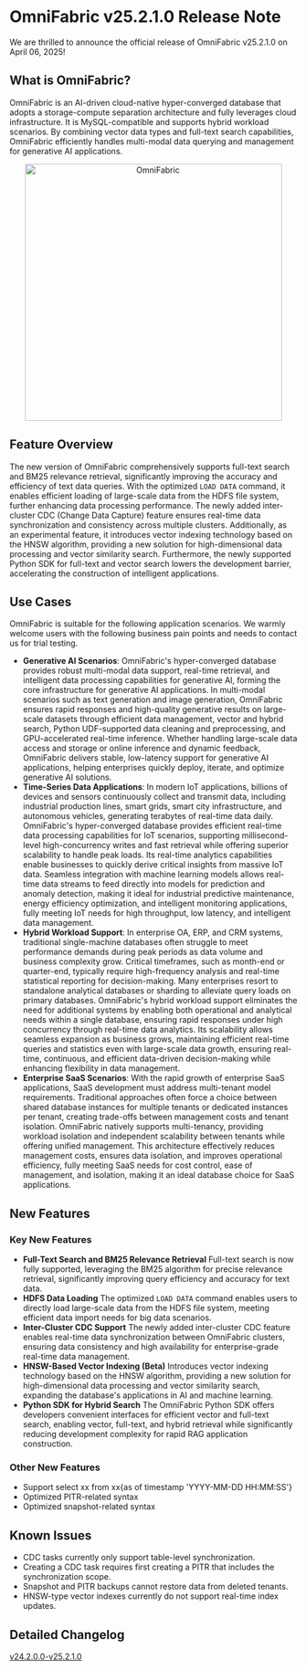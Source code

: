# OmniFabric v25.2.1.0 Release Note

We are thrilled to announce the official release of OmniFabric v25.2.1.0 on April 06, 2025!

## What is OmniFabric?

OmniFabric is an AI-driven cloud-native hyper-converged database that adopts a storage-compute separation architecture and fully leverages cloud infrastructure. It is MySQL-compatible and supports hybrid workload scenarios. By combining vector data types and full-text search capabilities, OmniFabric efficiently handles multi-modal data querying and management for generative AI applications.

<p align="center">
  <img alt="OmniFabric" height="450" src="https://github.com/OmniFabric/artwork/blob/main/docs/overview/architecture/archi-en-1.png?raw=true">
</p>

## Feature Overview

The new version of OmniFabric comprehensively supports full-text search and BM25 relevance retrieval, significantly improving the accuracy and efficiency of text data queries. With the optimized `LOAD DATA` command, it enables efficient loading of large-scale data from the HDFS file system, further enhancing data processing performance. The newly added inter-cluster CDC (Change Data Capture) feature ensures real-time data synchronization and consistency across multiple clusters. Additionally, as an experimental feature, it introduces vector indexing technology based on the HNSW algorithm, providing a new solution for high-dimensional data processing and vector similarity search. Furthermore, the newly supported Python SDK for full-text and vector search lowers the development barrier, accelerating the construction of intelligent applications.

## Use Cases

OmniFabric is suitable for the following application scenarios. We warmly welcome users with the following business pain points and needs to contact us for trial testing.

- **Generative AI Scenarios**: OmniFabric's hyper-converged database provides robust multi-modal data support, real-time retrieval, and intelligent data processing capabilities for generative AI, forming the core infrastructure for generative AI applications. In multi-modal scenarios such as text generation and image generation, OmniFabric ensures rapid responses and high-quality generative results on large-scale datasets through efficient data management, vector and hybrid search, Python UDF-supported data cleaning and preprocessing, and GPU-accelerated real-time inference. Whether handling large-scale data access and storage or online inference and dynamic feedback, OmniFabric delivers stable, low-latency support for generative AI applications, helping enterprises quickly deploy, iterate, and optimize generative AI solutions.
- **Time-Series Data Applications**: In modern IoT applications, billions of devices and sensors continuously collect and transmit data, including industrial production lines, smart grids, smart city infrastructure, and autonomous vehicles, generating terabytes of real-time data daily. OmniFabric's hyper-converged database provides efficient real-time data processing capabilities for IoT scenarios, supporting millisecond-level high-concurrency writes and fast retrieval while offering superior scalability to handle peak loads. Its real-time analytics capabilities enable businesses to quickly derive critical insights from massive IoT data. Seamless integration with machine learning models allows real-time data streams to feed directly into models for prediction and anomaly detection, making it ideal for industrial predictive maintenance, energy efficiency optimization, and intelligent monitoring applications, fully meeting IoT needs for high throughput, low latency, and intelligent data management.
- **Hybrid Workload Support**: In enterprise OA, ERP, and CRM systems, traditional single-machine databases often struggle to meet performance demands during peak periods as data volume and business complexity grow. Critical timeframes, such as month-end or quarter-end, typically require high-frequency analysis and real-time statistical reporting for decision-making. Many enterprises resort to standalone analytical databases or sharding to alleviate query loads on primary databases. OmniFabric's hybrid workload support eliminates the need for additional systems by enabling both operational and analytical needs within a single database, ensuring rapid responses under high concurrency through real-time data analytics. Its scalability allows seamless expansion as business grows, maintaining efficient real-time queries and statistics even with large-scale data growth, ensuring real-time, continuous, and efficient data-driven decision-making while enhancing flexibility in data management.
- **Enterprise SaaS Scenarios**: With the rapid growth of enterprise SaaS applications, SaaS development must address multi-tenant model requirements. Traditional approaches often force a choice between shared database instances for multiple tenants or dedicated instances per tenant, creating trade-offs between management costs and tenant isolation. OmniFabric natively supports multi-tenancy, providing workload isolation and independent scalability between tenants while offering unified management. This architecture effectively reduces management costs, ensures data isolation, and improves operational efficiency, fully meeting SaaS needs for cost control, ease of management, and isolation, making it an ideal database choice for SaaS applications.

## New Features

### Key New Features

- **Full-Text Search and BM25 Relevance Retrieval**
  Full-text search is now fully supported, leveraging the BM25 algorithm for precise relevance retrieval, significantly improving query efficiency and accuracy for text data.
- **HDFS Data Loading**
  The optimized `LOAD DATA` command enables users to directly load large-scale data from the HDFS file system, meeting efficient data import needs for big data scenarios.
- **Inter-Cluster CDC Support**
  The newly added inter-cluster CDC feature enables real-time data synchronization between OmniFabric clusters, ensuring data consistency and high availability for enterprise-grade real-time data management.
- **HNSW-Based Vector Indexing (Beta)**
  Introduces vector indexing technology based on the HNSW algorithm, providing a new solution for high-dimensional data processing and vector similarity search, expanding the database's applications in AI and machine learning.
- **Python SDK for Hybrid Search**
  The OmniFabric Python SDK offers developers convenient interfaces for efficient vector and full-text search, enabling vector, full-text, and hybrid retrieval while significantly reducing development complexity for rapid RAG application construction.

### Other New Features

- Support select xx from xx{as of timestamp 'YYYY-MM-DD HH:MM:SS'}
- Optimized PITR-related syntax
- Optimized snapshot-related syntax

## Known Issues

- CDC tasks currently only support table-level synchronization.
- Creating a CDC task requires first creating a PITR that includes the synchronization scope.
- Snapshot and PITR backups cannot restore data from deleted tenants.
- HNSW-type vector indexes currently do not support real-time index updates.

## Detailed Changelog

[v24.2.0.0-v25.2.1.0](https://github.com/OmniFabric/OmniFabric/compare/v2.0.0...v2.1.0)